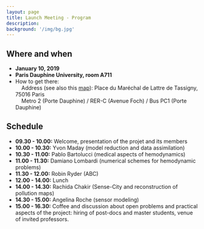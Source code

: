 ```yaml
---
layout: page
title: Launch Meeting - Program
description: 
background: '/img/bg.jpg'
---
```


## Where and when

- **January 10, 2019**
- **Paris Dauphine University, room A711**
- How to get there:  
    &nbsp; &nbsp; Address (see also this [map](https://www.google.com/maps/place/Paris+Dauphine+University/@48.8705141,2.2743365,18z/data=!4m12!1m6!3m5!1s0x47e6655922d250b7:0x3393b4fa95ac9e83!2sParis+Dauphine+University!8m2!3d48.869962!4d2.2734833!3m4!1s0x0:0x3393b4fa95ac9e83!8m2!3d48.869962!4d2.2734833)): Place du Maréchal de Lattre de Tassigny, 75016 Paris     
    &nbsp; &nbsp; Metro 2 (Porte Dauphine) / RER-C (Avenue Foch) / Bus PC1 (Porte Dauphine)

## Schedule

- **09.30 - 10.00:** Welcome, presentation of the projet and its members
- **10.00 - 10.30:** Yvon Maday (model reduction and data assimilation)
- **10.30 - 11.00:** Pablo Bartolucci (medical aspects of hemodynamics)
- **11.00 - 11.30:** Damiano Lombardi (numerical schemes for hemodynamic problems)
- **11.30 - 12.00:** Robin Ryder (ABC)
- **12.00 - 14.00:** Lunch
- **14.00 - 14.30:** Rachida Chakir (Sense-City and reconstruction of pollution maps)
- **14.30 - 15.00:** Angelina Roche (sensor modeling)
- **15.00 - 16.30:** Coffee and discussion about open problems and practical aspects of the project: hiring of post-docs and master students, venue of invited professors.
 


